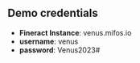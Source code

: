 ## Demo credentials

* **Fineract Instance**: venus.mifos.io
* **username**: venus
* **password**: Venus2023#


